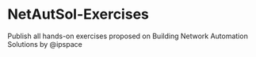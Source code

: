 # NetAutSol-Exercises
Publish all hands-on exercises proposed on Building Network Automation Solutions by @ipspace
